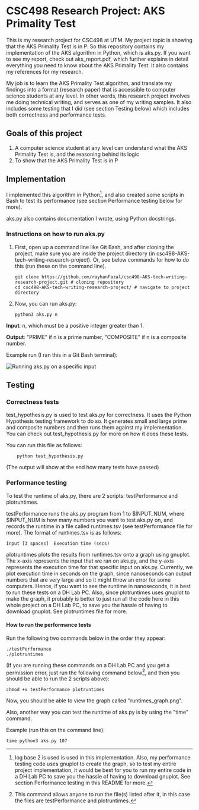 # CSC498 Research Project: AKS Primality Test
This is my research project for CSC498 at UTM. My project topic is showing that the AKS Primality Test is in P. So this repository contains my implementation of the AKS algorithm in Python, which is aks.py. If you want to see my report, check out aks_report.pdf, which further explains in detail everything you need to know about the AKS Primality Test. It also contains my references for my research.

My job is to learn the AKS Primality Test algorithm, and translate my findings into a format (research paper) that is accessible to computer science students at any level. In other words, this research project involves
me doing technical writing, and serves as one of my writing samples.
It also includes some testing that I did (see section Testing below) which includes both correctness and performance tests.

## Goals of this project ##
1. A computer science student at any level can understand what the AKS Primality Test is, and the reasoning behind its logic
2. To show that the AKS Primality Test is in P


## Implementation ##
I implemented this algorithm in Python[^1], and also created some scripts in Bash to test its performance (see section Performance testing below for more).

aks.py also contains documentation I wrote, using Python docstrings.

### Instructions on how to run aks.py ###

1. First, open up a command line like Git Bash, and after cloning the project, make sure you are inside the project directory (in csc498-AKS-tech-writing-research-project). Or, see below commands for how to do this (run these on the command line).

       git clone https://github.com/rayhanFazal/csc498-AKS-tech-writing-research-project.git # cloning repository
       cd csc498-AKS-tech-writing-research-project/ # navigate to project directory

3. Now, you can run aks.py:

       python3 aks.py n

**Input**: n, which must be a positive integer greater than 1.

**Output**: "PRIME" if n is a prime number, "COMPOSITE" if n is a composite number.

Example run (I ran this in a Git Bash terminal):

![Running aks.py on a specific input](aks_example_run.png)


## Testing ##

### Correctness tests ###
test_hypothesis.py is used to test aks.py for correctness. It uses the Python
Hypothesis testing framework to do so. It generates small and large prime and
composite numbers and then runs them against my implementation. You can check out test_hypothesis.py for more on how it does these tests.

You can run this file as follows:

        python test_hypothesis.py
(The output will show at the end how many tests have passed)

### Performance testing ###
To test the runtime of aks.py, there are 2 scripts: testPerformance and plotruntimes.

testPerformance runs the aks.py program from 1 to $INPUT_NUM, where $INPUT_NUM is how many numbers you want to test aks.py on, and records the runtime in a file called runtimes.tsv (see testPerformance file for more). The format of runtimes.tsv is as follows:

    Input [3 spaces]  Execution time (secs)

plotruntimes plots the results from runtimes.tsv onto a graph using gnuplot. The x-axis represents the input that we ran on aks.py, and the y-axis represents the execution time for that specific input on aks.py.
Currently, we plot execution time in seconds on the graph, since nanoseconds can output numbers that are very large and so it might throw an error for some computers. Hence, if you want to see the runtime in nanoseconds, it is best to run these tests on a DH Lab PC. Also, since plotruntimes uses gnuplot to make the graph, it probably is better to just run all the code here in this whole project on a DH Lab PC, to save you the hassle of having to download gnuplot. See plotruntimes file for more.

#### How to run the performance tests ####
Run the following two commands below in the order they appear:

    ./testPerformance
    ./plotruntimes
(If you are running these commands on a DH Lab PC and you get a permission error, just run the following command below[^2], and then you should be able to run the 2 scripts above):

    chmod +x testPerformance plotruntimes
Now, you should be able to view the graph called "runtimes_graph.png".

Also, another way you can test the runtime of aks.py is by using the "time" command. 

Example (run this on the command line):

    time python3 aks.py 107

[^1]: log base 2 is used is used in this implementation. Also, my performance testing code uses gnuplot to create the graph, so to test my entire project implementation, it would be best for you to run my entire code in a DH Lab PC to save you the hassle of having to download gnuplot. See section Performance testing in this README for more.

[^2]: This command allows anyone to run the file(s) listed after it, in this case the files are testPerformance and plotruntimes.

